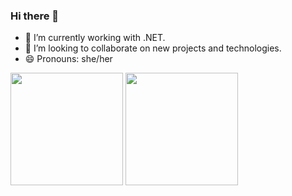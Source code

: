 ### Hi there 👋

- 🔭 I’m currently working with .NET.
- 👯 I’m looking to collaborate on new projects and technologies.
- 😄 Pronouns: she/her

<div>
  <img src="https://github-readme-stats.vercel.app/api?username=thassya&show_icons=true&rank_icon=github&theme=buefy" height="180em">
  <img src="https://github-readme-stats.vercel.app/api/top-langs/?username=thassya&&hide=java,php,cmake&layout=compact" height="180em">
</div>

<!--- ##
<div>
  ![Snake animation](https://github.com/thassya/thassya/blob/output/github-contribution-grid-snake.svg)
</div>

---->

